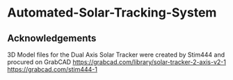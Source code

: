 # Automated-Solar-Tracking-System

## Acknowledgements
3D Model files for the Dual Axis Solar Tracker were created by Stim444 and procured on GrabCAD
https://grabcad.com/library/solar-tracker-2-axis-v2-1
https://grabcad.com/stim444-1
